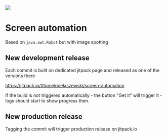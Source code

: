 [![](https://jitpack.io/v/tomekbielaszewski/screen-automation.svg)](https://jitpack.io/#tomekbielaszewski/screen-automation)

# Screen automation

Based on `java.awt.Robot` but with image spotting

## New development release

Each commit is built on dedicated jitpack page and released as one of the versions there

https://jitpack.io/#tomekbielaszewski/screen-automation

If the build is not triggered automatically - the button "Get it" will trigger it - logs should start to show progress then.

## New production release

Tagging the commit will trigger production release on jitpack.io
